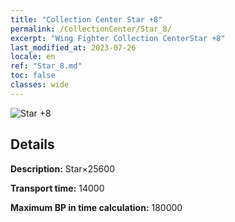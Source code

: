 ```yaml
---
title: "Collection Center Star +8"
permalink: /CollectionCenter/Star_8/
excerpt: "Wing Fighter Collection CenterStar +8"
last_modified_at: 2023-07-26
locale: en
ref: "Star_8.md"
toc: false
classes: wide
---
```



![Star +8](/images/cc/CC_Star_5.png)

## Details

  **Description:** Star×25600

  **Transport time:** 14000

  **Maximum BP in time calculation:** 180000

